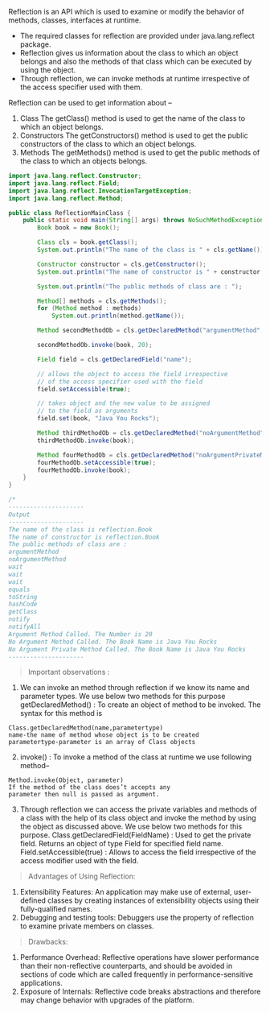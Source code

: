 Reflection is an API which is used to examine or modify the behavior of methods, classes, interfaces at runtime.

- The required classes for reflection are provided under java.lang.reflect package.
- Reflection gives us information about the class to which an object belongs and also the methods of that class which
  can be executed by using the object.
- Through reflection, we can invoke methods at runtime irrespective of the access specifier used with them.

Reflection can be used to get information about –

1. Class The getClass() method is used to get the name of the class to which an object belongs.
2. Constructors The getConstructors() method is used to get the public constructors of the class to which an object
   belongs.
3. Methods The getMethods() method is used to get the public methods of the class to which an objects belongs.

```java
import java.lang.reflect.Constructor;
import java.lang.reflect.Field;
import java.lang.reflect.InvocationTargetException;
import java.lang.reflect.Method;

public class ReflectionMainClass {
    public static void main(String[] args) throws NoSuchMethodException, InvocationTargetException, IllegalAccessException, NoSuchFieldException {
        Book book = new Book();

        Class cls = book.getClass();
        System.out.println("The name of the class is " + cls.getName());

        Constructor constructor = cls.getConstructor();
        System.out.println("The name of constructor is " + constructor.getName());

        System.out.println("The public methods of class are : ");

        Method[] methods = cls.getMethods();
        for (Method method : methods)
            System.out.println(method.getName());

        Method secondMethodOb = cls.getDeclaredMethod("argumentMethod", int.class);

        secondMethodOb.invoke(book, 20);

        Field field = cls.getDeclaredField("name");

        // allows the object to access the field irrespective
        // of the access specifier used with the field
        field.setAccessible(true);

        // takes object and the new value to be assigned
        // to the field as arguments
        field.set(book, "Java You Rocks");

        Method thirdMethodOb = cls.getDeclaredMethod("noArgumentMethod");
        thirdMethodOb.invoke(book);

        Method fourMethodOb = cls.getDeclaredMethod("noArgumentPrivateMethod");
        fourMethodOb.setAccessible(true);
        fourMethodOb.invoke(book);
    }
}

/*
---------------------
Output
---------------------
The name of the class is reflection.Book
The name of constructor is reflection.Book
The public methods of class are :
argumentMethod
noArgumentMethod
wait
wait
wait
equals
toString
hashCode
getClass
notify
notifyAll
Argument Method Called. The Number is 20
No Argument Method Called. The Book Name is Java You Rocks
No Argument Private Method Called. The Book Name is Java You Rocks
---------------------
```

> Important observations :

1. We can invoke an method through reflection if we know its name and parameter types. We use below two methods for this
   purpose getDeclaredMethod() : To create an object of method to be invoked. The syntax for this method is

```text
Class.getDeclaredMethod(name,parametertype)
name-the name of method whose object is to be created
parametertype-parameter is an array of Class objects
```

2. invoke() : To invoke a method of the class at runtime we use following method–

```text
Method.invoke(Object, parameter)
If the method of the class does’t accepts any 
parameter then null is passed as argument.
```

3. Through reflection we can access the private variables and methods of a class with the help of its class object and
   invoke the method by using the object as discussed above. We use below two methods for this purpose.
   Class.getDeclaredField(FieldName) : Used to get the private field. Returns an object of type Field for specified
   field name. Field.setAccessible(true) : Allows to access the field irrespective of the access modifier used with the
   field.

> Advantages of Using Reflection:

1. Extensibility Features: An application may make use of external, user-defined classes by creating instances of
   extensibility objects using their fully-qualified names.
2. Debugging and testing tools: Debuggers use the property of reflection to examine private members on classes.

> Drawbacks:

1. Performance Overhead: Reflective operations have slower performance than their non-reflective counterparts, and
   should be avoided in sections of code which are called frequently in performance-sensitive applications.
2. Exposure of Internals: Reflective code breaks abstractions and therefore may change behavior with upgrades of the
   platform.